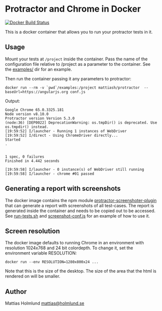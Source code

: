 # Protractor and Chrome in Docker

[![Docker Build Status](https://img.shields.io/docker/build/mattiash/protractor.svg)](https://hub.docker.com/r/mattiash/protractor/)

This is a docker container that allows you to run your protractor tests in it.

## Usage

Mount your tests at `/project` inside the container. Pass the name of the configuration file relative to /project as a parameter to the container. See the [examples/](examples/)
dir for an example.

Then run the container passing it any parameters to protractor:

    docker run --rm -v `pwd`/examples:/project mattiash/protractor  --baseUrl=https://angularjs.org conf.js

Output:

    Google Chrome 65.0.3325.181
    Node version v8.10.0
    Protractor version Version 5.3.0
    (node:36) [DEP0022] DeprecationWarning: os.tmpDir() is deprecated. Use os.tmpdir() instead.
    [19:59:52] I/launcher - Running 1 instances of WebDriver
    [19:59:52] I/direct - Using ChromeDriver directly...
    Started
    .


    1 spec, 0 failures
    Finished in 4.442 seconds

    [19:59:58] I/launcher - 0 instance(s) of WebDriver still running
    [19:59:58] I/launcher - chrome #01 passed

## Generating a report with screenshots

The docker image contains the npm module [protractor-screenshoter-plugin](https://www.npmjs.com/package/protractor-screenshoter-plugin) that can generate a report with screenshots of all test-cases. The report is generated inside the container and needs to be copied out to be accessed. See [run-tests.sh](run-tests.sh) and [screenshot-conf.js](screenshot-conf.js) for an example of how to use it.

## Screen resolution

The docker image defaults to running Chrome in an environment with resolution 1024x768 and 24 bit colordepth. To change it, set the environment variable RESOLUTION:

    docker run --env RESOLUTION=1280x800x24 ...

Note that this is the size of the desktop. The size of the area that the
html is rendered on will be smaller.

## Author

Mattias Holmlund <mattias@holmlund.se>
